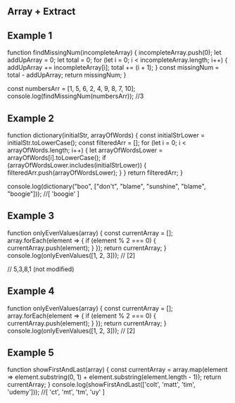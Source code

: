## Array + Extract 
## Example 1
function findMissingNum(incompleteArray) {
    incompleteArray.push(0);
    let addUpArray = 0;
    let total = 0;
    for (let i = 0; i < incompleteArray.length; i++) {
        addUpArray += incompleteArray[i];
        total += (i + 1);
    }
    const missingNum = total - addUpArray;
    return missingNum;
}

const numbersArr = [1, 5, 6, 2, 4, 9, 8, 7, 10];
console.log(findMissingNum(numbersArr));
//3

## Example 2 
function dictionary(initialStr, arrayOfWords) {
    const initialStrLower = initialStr.toLowerCase();
    const filteredArr = [];
    for (let i = 0; i < arrayOfWords.length; i++) {
        let arrayOfWordsLower = arrayOfWords[i].toLowerCase();
        if (arrayOfWordsLower.includes(initialStrLower)) {
            filteredArr.push(arrayOfWordsLower);
        }
    }
    return filteredArr;
}

console.log(dictionary("boo", ["don't", "blame", "sunshine", "blame", "boogie"]));
//[ 'boogie' ]  


## Example 3 
function onlyEvenValues(array) {
    const currentArray = [];
    array.forEach(element => {
        if (element % 2 === 0) {
            currentArray.push(element);
        }
    });
    return currentArray;
}
console.log(onlyEvenValues([1, 2, 3])); 
// [2]


// 5,3,8,1 (not modified)

## Example 4 
function onlyEvenValues(array) {
    const currentArray = [];
    array.forEach(element => {
        if (element % 2 === 0) {
            currentArray.push(element);
        }
    });
    return currentArray;
}
console.log(onlyEvenValues([1, 2, 3])); 
// [2]


## Example 5
function showFirstAndLast(array) {
    const currentArray = array.map(element => element.substring(0, 1) + element.substring(element.length - 1));
    return currentArray;
}
console.log(showFirstAndLast(['colt', 'matt', 'tim', 'udemy']));
//[ 'ct', 'mt', 'tm', 'uy' ]
